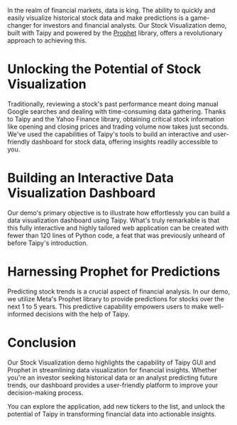 In the realm of financial markets, data is king. The ability to quickly and easily visualize 
historical stock data and make predictions is a game-changer for investors and financial 
analysts. Our Stock Visualization demo, built with Taipy and powered by the 
[Prophet](https://facebook.github.io/prophet/docs/quick_start.html) library, offers a 
revolutionary approach to achieving this.


# Unlocking the Potential of Stock Visualization

Traditionally, reviewing a stock's past performance meant doing manual Google searches and dealing 
with time-consuming data gathering. Thanks to Taipy and the Yahoo Finance library, obtaining critical stock 
information like opening and closing prices and trading volume now takes just seconds. We've used the capabilities 
of Taipy's tools to build an interactive and user-friendly dashboard for stock data, 
offering insights readily accessible to you.


# Building an Interactive Data Visualization Dashboard

Our demo's primary objective is to illustrate how effortlessly you can build a data visualization dashboard using Taipy. 
What's truly remarkable is that this fully interactive and highly tailored web application 
can be created with fewer than 120 lines of Python code, a feat that was previously unheard 
of before Taipy's introduction.


# Harnessing Prophet for Predictions

Predicting stock trends is a crucial aspect of financial analysis. In our demo, we utilize 
Meta's Prophet library to provide predictions for stocks over the next 1 to 5 years. This 
predictive capability empowers users to make well-informed decisions with the help of Taipy.


# Conclusion

Our Stock Visualization demo highlights the capability of Taipy GUI and Prophet in streamlining 
data visualization for financial insights. Whether you're an investor seeking historical data 
or an analyst predicting future trends, our dashboard provides a user-friendly platform to improve your 
decision-making process.

You can explore the application, add new tickers to the list, and unlock the potential of Taipy 
in transforming financial data into actionable insights.
